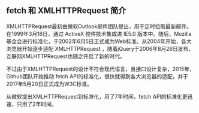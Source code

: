 ## fetch 和 XMLHTTPRequest 简介

XMLHTTPRequest最初由微软Outlook邮件团队提出，用于定时拉取最新邮件。在1999年3月18日，通过 ActiveX 控件技术集成进 IE5.0 版本中。随后，Mozilla基金会进行标准化，于2002年6月5日正式成为Web标准。从2004年开始，各大浏览器开始逐步适配 XMLHTTPRequest ，随着jQuery于2006年8月26日发布，互联网XMLHTTPRequest也随之开启了新的时代。

不过由于XMLHTTPRequest的设计不符合现代语言，且接口设计复杂，2015年，Github团队开始推动 fetch API的标准化，很快就得到各大浏览器的适配，并于2017年5月20日正式成为W3C标准。

从微软提出XMLHTTPRequest到标准化，用了7年时间，fetch API的标准化更迅速，只用了2年时间。